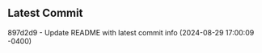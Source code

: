 
## Latest Commit
897d2d9 - Update README with latest commit info (2024-08-29 17:00:09 -0400) <Yunxi-Zhou>
